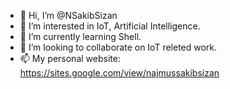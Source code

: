 - 👋 Hi, I’m @NSakibSizan
- 👀 I’m interested in IoT, Artificial Intelligence.
- 🌱 I’m currently learning Shell.
- 💞️ I’m looking to collaborate on IoT releted work.
- 📫 My personal website: https://sites.google.com/view/najmussakibsizan

<!---
NSakibSizan/NSakibSizan is a ✨ special ✨ repository because its `README.md` (this file) appears on your GitHub profile.
You can click the Preview link to take a look at your changes.
--->
